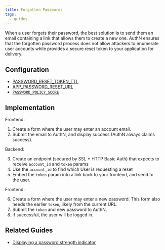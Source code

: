 ```yaml
---
title: Forgotten Passwords
tags:
  - guides
---
```


When a user forgets their password, the best solution is to send them an email containing a link
that allows them to create a new one. AuthN ensures that the forgotten password process does not
allow attackers to enumerate user accounts while provides a secure reset token to your application
for delivery.

## Configuration

* [PASSWORD_RESET_TOKEN_TTL](config.md#password_reset_token_ttl)
* [APP_PASSWORD_RESET_URL](config.md#app_password_reset_url)
* [`PASSWORD_POLICY_SCORE`](config.md#password_policy_score)

## Implementation

Frontend:

1. Create a form where the user may enter an account email.
2. Submit the email to AuthN, and display success (AuthN always claims success).

Backend:

3. Create an endpoint (secured by SSL + HTTP Basic Auth) that expects to receive `account_id` and
   `token` params
4. Use the `account_id` to find which User is requesting a reset
5. Embed the `token` param into a link back to your frontend, and send to the user.

Frontend:

6. Create a form where the user may enter a new password. This form also needs the earlier `token`,
   likely from the current URL.
7. Submit the `token` and new password to AuthN.
8. If successful, the user will be logged in.

## Related Guides

* [Displaying a password strength indicator](guide-displaying_a_password_strength_meter.md)
